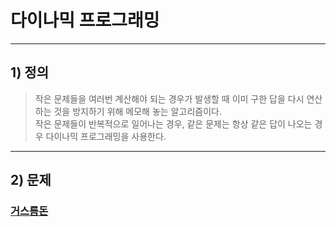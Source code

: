 # 다이나믹 프로그래밍

-------------
## 1) 정의
> 작은 문제들을 여러번 계산해야 되는 경우가 발생할 때 이미 구한 답을 다시 연산하는 것을 방지하기 위해 메모해 놓는 알고리즘이다.   
> 작은 문제들이 반복적으로 일어나는 경우, 같은 문제는 항상 같은 답이 나오는 경우 다이나믹 프로그래밍을 사용한다.
-------------
## 2) 문제
### [거스름돈](https://www.acmicpc.net/problem/14916)